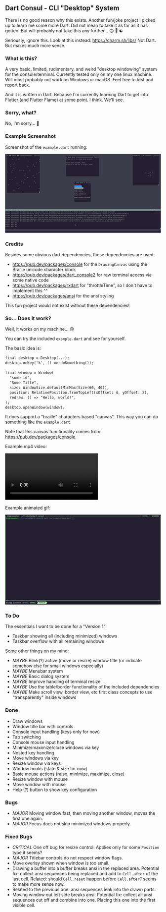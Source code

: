 ## Dart Consul - CLI "Desktop" System

There is no good reason why this exists. Another fun/joke project I picked up to learn me some more Dart. Did not mean
to take it as far as it has gotten. But will probably not take this any further... 🙃 🤷 ☯

Seriously, ignore this. Look at this instead: https://charm.sh/libs/ Not Dart. But makes much more sense.

### What is this?

A very basic, limited, rudimentary, and weird "desktop windowing" system for the console/terminal. Currently tested
only on my one linux machine. Will most probably not work on Windows or macOS. Feel free to test and report back.

And it is written in Dart. Because I'm currently learning Dart to get into Flutter (and Flutter Flame) at some
point. I think. We'll see.

### Sorry, what?

No, I'm sorry... 🤷

### Example Screenshot

Screenshot of the `example.dart` running:

![Screenshot](https://github.com/DanielLukic/consul-dart/raw/main/images/example.gif)

### Credits

Besides some obvious dart dependencies, these dependencies are used:

- https://pub.dev/packages/console for the `DrawingCanvas` using the Braille unicode character block
- https://pub.dev/packages/dart_console2 for raw terminal access via some native code
- https://pub.dev/packages/rxdart for "throttleTime", so I don't have to implement this ^^
- https://pub.dev/packages/ansi for the ansi styling

This fun project would not exist without these dependencies!

### So... Does it work?

Well, it works on my machine... 🙃

You can try the included `example.dart` and see for yourself.

The basic idea is:

```
final desktop = Desktop(...);
desktop.onKey('k', () => doSomething());

final window = Window(
  "some-id",
  "Some Title",
  size: WindowSize.defaultMinMax(Size(60, 40)),
  position: RelativePosition.fromTopLeft(xOffset: 4, yOffset: 2),
  redraw: () => "Hello, world!",
);
desktop.openWindow(window);
```

It does support a "braille" characters based "canvas". This way you can do something like the `example.dart`.

Note that this canvas functionality comes from https://pub.dev/packages/console.

Example mp4 video:

<video src="https://github.com/DanielLukic/consul-dart/assets/94672/9cc601e4-7232-497d-8c98-c7a6008a5e37"></video>

Example animated gif:

![Screenshot](https://github.com/DanielLukic/consul-dart/raw/main/images/consul-example.gif)

### To Do

The essentials I want to be done for a "Version 1":

- Taskbar showing all (including minimized) windows
- Taskbar overflow with all remaining windows

Some other things on my mind:

- *MAYBE* Blink(?) active (move or resize) window title (or indicate somehow else for small windows especially)
- *MAYBE* Menubar system
- *MAYBE* Basic dialog system
- *MAYBE* Improve handling of terminal resize
- *MAYBE* Use the table/border functionality of the included dependencies
- *MAYBE* Make scroll view, border view, etc first class concepts to use "transparently" inside windows

### Done

- Draw windows
- Window title bar with controls
- Console input handling (keys only for now)
- Tab switching
- Console mouse input handling
- Minimize/maximize/close windows via key
- Nested key handling
- Move windows via key
- Resize window via keys
- Window hooks (state & size for now)
- Basic mouse actions (raise, minimize, maximize, close)
- Resize window with mouse
- Move window with mouse
- Help (?) button to show key configuration

### Bugs

- *MAJOR* Moving window fast, then moving another window, moves the first one again.
- *MAJOR* Focus does not skip minimized windows properly.

### Fixed Bugs

- *CRITICAL* One off bug for resize control. Applies only for some `Position` type it seems?
- *MAJOR* Titlebar controls do not respect window flags.
- Move overlay shown when window is too small.
- Drawing a buffer into a buffer breaks ansi in the replaced area.
  Potential fix: collect ansi sequences being replaced and add to `Cell.after` of the last cell.
  Related: should `Cell.reset` happen before `Cell.after`? seems to make more sense now.
- Related to the previous one: ansi sequences leak into the drawn parts.
- Moving window out left side breaks ansi.
  Potential fix: collect all ansi sequences cut off and combine into one.
  Placing this one into the first visible cell.
